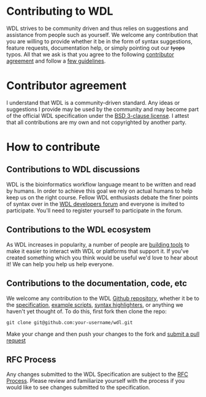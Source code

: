 # Contributing to WDL

WDL strives to be community driven and thus relies on suggestions and assistance from people such as yourself. We welcome any contribution that you are willing to provide whether it be in the form of syntax suggestions, feature requests, documentation help, or simply pointing out our ~~tyops~~ typos. All that we ask is that you agree to the following [contributor agreement](#contributor-agreement) and follow a [few guidelines](#how-to-contribute).

# Contributor agreement

I understand that WDL is a community-driven standard. Any ideas or suggestions I provide may be used by the community and may become part of the official WDL specification under the [BSD 3-clause license](https://github.com/broadinstitute/wdl/blob/develop/LICENSE). I attest that all contributions are my own and not copyrighted by another party.

# How to contribute
## Contributions to WDL discussions

WDL is the bioinformatics workflow language meant to be written and read by humans. In order to achieve this goal we rely on actual humans to help keep us on the right course.  Fellow WDL enthusiasts debate the finer points of syntax over in the [WDL developers forum](FIXME) and everyone is invited to participate. You'll need to register yourself to participate in the forum.

## Contributions to the WDL ecosystem

As WDL increases in popularity, a number of people are [building tools](https://software.broadinstitute.org/wdl/toolkit) to make it easier to interact with WDL or platforms that support it. If you've created something which you think would be useful we'd love to hear about it! We can help you help us help everyone.

## Contributions to the documentation, code, etc

We welcome any contribution to the WDL [Github repository](https://github.com/broadinstitute/wdl), whether it be to the [specification](https://github.com/broadinstitute/wdl/blob/develop/SPEC.md), [example scripts](https://github.com/broadinstitute/wdl/tree/develop/scripts), [syntax highlighters](https://github.com/broadinstitute/wdl/tree/develop/highlighters), or anything we haven't yet thought of. To do this, first fork then clone the repo:

    git clone git@github.com:your-username/wdl.git
    
Make your change and then push your changes to the fork and [submit a pull request](https://help.github.com/articles/creating-a-pull-request-from-a-fork/)

## RFC Process

Any changes submitted to the WDL Specification are subject to the [RFC Process](RFC.md). Please review and familiarize yourself with the process if you would like to see changes submitted to the specification.
    
   